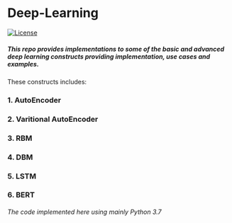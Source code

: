 # Deep-Learning
[![License](https://img.shields.io/badge/License-Apache%202.0-blue.svg)](https://opensource.org/licenses/Apache-2.0)
##### This repo provides implementations to some of the basic and advanced deep learning constructs providing implementation, use cases and examples. 
These constructs includes:
### 1. AutoEncoder
### 2. Varitional AutoEncoder
### 3. RBM
### 4. DBM
### 5. LSTM
### 6. BERT 

###### The code implemented here using mainly Python 3.7 
